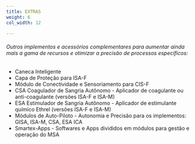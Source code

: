 ```yaml
---
title: EXTRAS
weight: 6
col_width: 12

---
```

###### Outros implementos e acessórios complementares para aumentar ainda mais a gama de recursos e otimizar a precisão de processos específicos:

* Caneca Inteligente
* Capa de Proteção para ISA-F
* Módulo de Conectividade e Sensoriamento para CIS-F
* CSA Coagulador de Sangria Autônomo - Aplicador de coagulante ou anti-coagulante (versões ISA-F e ISA-M)
* ESA Estimulador de Sangria Autônomo - Aplicador de estimulante químico Ethrel (versões ISA-F e ISA-M)
* Módulos de Auto-Piloto - Autonomia e Precisão para os implementos: GISA, ISA-M, CSA, ESA ICA
* Smartex-Apps - Softwares e Apps divididos em módulos para gestão e operação do MSA